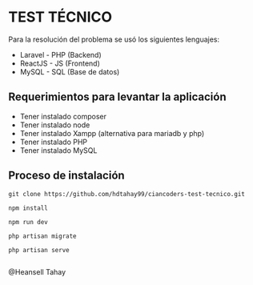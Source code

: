 # TEST TÉCNICO
Para la resolución del problema se usó los siguientes lenguajes:
 * Laravel - PHP (Backend)
 * ReactJS   - JS  (Frontend)
 * MySQL - SQL (Base de datos)

## Requerimientos para levantar la aplicación
* Tener instalado composer
* Tener instalado node
* Tener instalado Xampp (alternativa para mariadb y php)
* Tener instalado PHP
* Tener instalado MySQL


## Proceso de instalación
 ```
 git clone https://github.com/hdtahay99/ciancoders-test-tecnico.git
 
 npm install
 
 npm run dev
 
 php artisan migrate
 
 php artisan serve
    
 ```

@Heansell Tahay